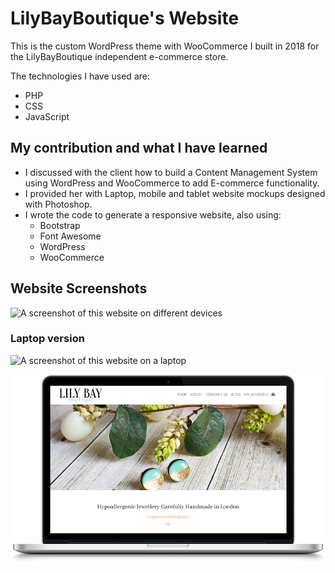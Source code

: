 # LilyBayBoutique's Website

This is the custom WordPress theme with WooCommerce I built in 2018 for the LilyBayBoutique independent e-commerce store.

The technologies I have used are:

* PHP
* CSS
* JavaScript


## My contribution and what I have learned

* I discussed with the client how to build a Content Management System using WordPress and WooCommerce to add E-commerce functionality.
* I provided her with Laptop, mobile and tablet website mockups designed with Photoshop.
* I wrote the code to generate a responsive website, also using:
  * Bootstrap
  * Font Awesome
  * WordPress
  * WooCommerce


## Website Screenshots
<space><space>

![A screenshot of this website on different devices](lilybayboutique-theme/assets/img/lily-case-study.jpg)

### Laptop version

![A screenshot of this website on a laptop](lilybayboutique-theme/assets/img/lily-laptop.png)

![A screenshot of this website on a Macintosh laptop](lilybayboutique-theme/assets/img/lily-mac.png)














